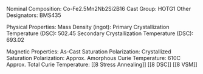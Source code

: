Nominal Composition: Co-Fe2.5Mn2Nb2Si2B16
Cast Group: HOTG1
Other Designators: BMS435
 
Physical Properties:
Mass Density (ingot): 
 Primary Crystallization Temperature (DSC): 502.45
Secondary Crystallization Temperature (DSC): 693.02

Magnetic Properties:
As-Cast Saturation Polarization: 
Crystallized Saturation Polarization: 
Approx. Amorphous Curie Temperature: 610C
Approx. Total Curie Temperature: 
[[8 Stress Annealing]]
[[8 DSC]]
[[8 VSM]]
